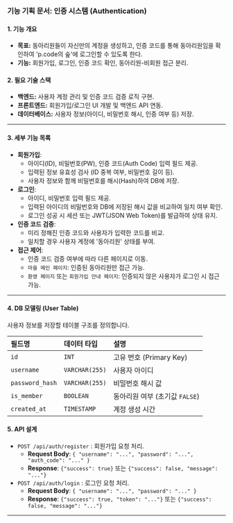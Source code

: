 ### 기능 기획 문서: 인증 시스템 (Authentication)

#### 1. 기능 개요
* **목표:** 동아리원들이 자신만의 계정을 생성하고, 인증 코드를 통해 동아리원임을 확인하여 'p.code의 숲'에 로그인할 수 있도록 한다.
* **기능:** 회원가입, 로그인, 인증 코드 확인, 동아리원-비회원 접근 분리.

#### 2. 필요 기술 스택
* **백엔드:** 사용자 계정 관리 및 인증 코드 검증 로직 구현.
* **프론트엔드:** 회원가입/로그인 UI 개발 및 백엔드 API 연동.
* **데이터베이스:** 사용자 정보(아이디, 비밀번호 해시, 인증 여부 등) 저장.

---

#### 3. 세부 기능 목록

* **회원가입**:
    * 아이디(ID), 비밀번호(PW), 인증 코드(Auth Code) 입력 필드 제공.
    * 입력된 정보 유효성 검사 (ID 중복 여부, 비밀번호 길이 등).
    * 사용자 정보와 함께 비밀번호를 해시(Hash)하여 DB에 저장.
* **로그인**:
    * 아이디, 비밀번호 입력 필드 제공.
    * 입력된 아이디의 비밀번호와 DB에 저장된 해시 값을 비교하여 일치 여부 확인.
    * 로그인 성공 시 세션 또는 JWT(JSON Web Token)를 발급하여 상태 유지.
* **인증 코드 검증**:
    * 미리 정해진 인증 코드와 사용자가 입력한 코드를 비교.
    * 일치할 경우 사용자 계정에 '동아리원' 상태를 부여.
* **접근 제어**:
    * 인증 코드 검증 여부에 따라 다른 페이지로 이동.
    * `마을 메인 페이지`: 인증된 동아리원만 접근 가능.
    * `환영 페이지` 또는 `회원가입 안내 페이지`: 인증되지 않은 사용자가 로그인 시 접근 가능.

---

#### 4. DB 모델링 (User Table)
사용자 정보를 저장할 테이블 구조를 정의합니다.

| 필드명 | 데이터 타입 | 설명 |
| :--- | :--- | :--- |
| `id` | `INT` | 고유 번호 (Primary Key) |
| `username` | `VARCHAR(255)` | 사용자 아이디 |
| `password_hash` | `VARCHAR(255)` | 비밀번호 해시 값 |
| `is_member` | `BOOLEAN` | 동아리원 여부 (초기값 `FALSE`) |
| `created_at` | `TIMESTAMP` | 계정 생성 시간 |

#### 5. API 설계
* `POST /api/auth/register` : 회원가입 요청 처리.
    * **Request Body**: `{ "username": "...", "password": "...", "auth_code": "..." }`
    * **Response**: `{"success": true}` 또는 `{"success": false, "message": "..."}`
* `POST /api/auth/login` : 로그인 요청 처리.
    * **Request Body**: `{ "username": "...", "password": "..." }`
    * **Response**: `{"success": true, "token": "..."}` 또는 `{"success": false, "message": "..."}`

---
